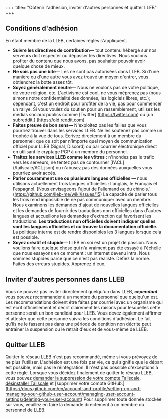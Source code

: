 +++
title= "Obtenir l'adhésion, inviter d'autres personnes et quitter LLEB"
+++

## Conditions d'adhésion
En étant membre de la LLEB, certaines règles s'appliquent.
- **Suivre les directives de contribution—** tout contenu hébergé sur nos serveurs doit respecter ou dépasser les directives. Nous voulons profiter du contenu que nous avons, pas souhaiter pouvoir avoir quelque chose de mieux.
- **Ne sois pas une bite—** Les ne sont pas autorisées dans LLEB. Si d'une manière ou d'une autre vous avez trouvé un moyen d'entrer, vous obtiendrez la botte assez tôt.
- **Soyez généralement neutre—** Nous ne voulons pas de votre politique, de votre religion, etc. L'activisme est cool, ne vous méprenez pas (nous aimons notre confidentialité des données, les logiciels libres, etc.); cependant, c'est un endroit pour profiter de la vie, pas pour commencer un rallye. Si vous voulez du soutien pour un rassemblement, utilisez les médias sociaux publics comme [Twitter] (https://twitter.com) ou [un subreddit.] (https://old.reddit.com)
- **Faites preuve de bon sens—** N'exploitez pas les failles que vous pourriez trouver dans les services LLEB. Ne les soutenez pas comme un trophée à la vue de tous. Écrivez directement à un membre du personnel: que ce soit par n'importe quel moyen de communication officiel pour LLEB (Signal, Discord) ou par courrier électronique direct en utilisant le cryptage PGP à un membre du personnel.
- **Traitez les services LLEB comme les vôtres :** n'inondez pas le trafic vers les serveurs, ne tentez pas de contourner [l'ACL] (/tailscale/ACL.json) ou n'abusez pas des données auxquelles vous pourriez avoir accès.
- **Parler couramment une ou plusieurs langues officielles —** nous utilisons actuellement trois langues officielles : l'anglais, le Français et l'espagnol. [Nous envisageons l'ajout de l'allemand ou du chinois.] (https://github.com/lleb-me/wiki/issues/15) La capacité de parler tous les trois rend impossible de ne pas communiquer avec un membre. Nous examinons les demandes d'ajout de nouvelles langues officielles et les demandes de fournir des traductions non officielles dans d'autres langues et accueillons les demandes d'extraction qui favorisent les traductions. **Les traductions non officielles doivent indiquer quelles sont les langues officielles et où trouver la documentation officielle.** La politique interne est de rendre disponibles les 3 langues lorsque cela est possible.
- **Soyez créatif et stupide—** LLEB en soi est un projet de passion. Nous voulions faire quelque chose qui n'a vraiment pas été essayé à l'échelle que nous essayons en ce moment : un Internet devenu intra. Nous sommes stupides parce que ce n'est pas réaliste. Défiez la norme. Faites des erreurs stupides. Apprenez d'eux.

## Inviter d'autres personnes dans LLEB
Vous ne pouvez pas inviter directement quelqu'un dans LLEB, ***cependant*** vous pouvez recommander à un membre du personnel que quelqu'un est. Les recommandations doivent être faites par courriel avec un organisme qui est écrit officiellement et décrit clairement les raisons pour lesquelles cette personne serait un bon candidat pour LLEB. Vous devez également affirmer et attester que cette personne suivra les conditions d'adhésion. Le fait qu'ils ne le fassent pas dans une période de dentition non décrite peut entraîner la suspension ou le retrait d'eux et de vous-même de LLEB.

## Quitter LLEB
Quitter le réseau LLEB n'est pas recommandé, même si vous prévoyez de ne plus l'utiliser. L'adhésion est une fois par vie, ce qui signifie que le départ est possible, mais pas le réintégration. Il n'est pas possible d'exceptions à cette règle. Lorsque vous décidez finalement de quitter le réseau LLEB, vous pouvez [demander la suppression de votre compte Tailscale](https://tailscale.com/contact/support/), [désinstaller Tailscale](https://tailscale.com/kb/1069/uninstall/?q=uninstall) et [supprimer votre compte GitHub.] (https://docs.github.com/en/account-and-profile/setting-up-and-managing-your-github-user-account/managing-user-account-settings/deleting-your-user-account) Pour supprimer toute donnée stockée sur vous, veuillez en faire la demande directement à un membre du personnel de LLEB.

